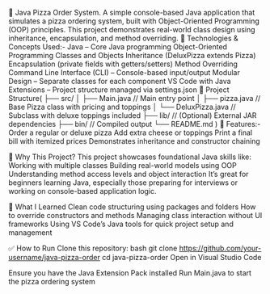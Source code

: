 🍕 Java Pizza Order System.
A simple console-based Java application that simulates a pizza ordering system, built with Object-Oriented Programming (OOP) principles. This project demonstrates real-world class design using inheritance, encapsulation, and method overriding.
🔧 Technologies & Concepts Used:-
Java – Core Java programming
Object-Oriented Programming
Classes and Objects
Inheritance (DeluxPizza extends Pizza)
Encapsulation (private fields with getters/setters)
Method Overriding
Command Line Interface (CLI) – Console-based input/output
Modular Design – Separate classes for each component
VS Code with Java Extensions – Project structure managed via settings.json
📂 Project Structure(
├── src/
│   ├── Main.java         // Main entry point
│   ├── pizza.java        // Base Pizza class with pricing and toppings
│   └── DeluxPizza.java   // Subclass with deluxe toppings included
├── lib/                  // (Optional) External JAR dependencies
├── bin/                  // Compiled output
└── README.md )
🚀 Features:-
Order a regular or deluxe pizza
Add extra cheese or toppings
Print a final bill with itemized prices
Demonstrates inheritance and constructor chaining

🎯 Why This Project?
This project showcases foundational Java skills like: 
Working with multiple classes
Building real-world models using OOP
Understanding method access levels and object interaction
It’s great for beginners learning Java, especially those preparing for interviews or working on console-based application logic.

🧠 What I Learned
Clean code structuring using packages and folders
How to override constructors and methods
Managing class interaction without UI frameworks
Using VS Code’s Java tools for quick project setup and management

✅ How to Run
Clone this repository:
bash
git clone https://github.com/your-username/java-pizza-order
cd java-pizza-order
Open in Visual Studio Code

Ensure you have the Java Extension Pack installed
Run Main.java to start the pizza ordering system
